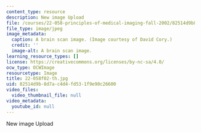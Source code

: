 ```yaml
---
content_type: resource
description: New image Upload
file: /courses/22-058-principles-of-medical-imaging-fall-2002/82514d9b8d7ac4d4fd531f9e90c26600_22-058f02-th.jpg
file_type: image/jpeg
image_metadata:
  caption: A brain scan image. (Image courtesy of David Cory.)
  credit: ''
  image-alt: A brain scan image.
learning_resource_types: []
license: https://creativecommons.org/licenses/by-nc-sa/4.0/
ocw_type: OCWImage
resourcetype: Image
title: 22-058f02-th.jpg
uid: 82514d9b-8d7a-c4d4-fd53-1f9e90c26600
video_files:
  video_thumbnail_file: null
video_metadata:
  youtube_id: null
---
```

New image Upload